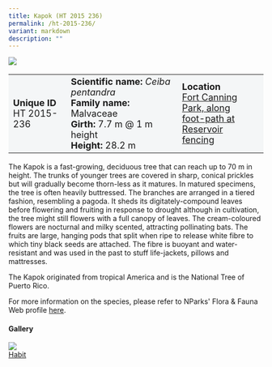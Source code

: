```yaml
---
title: Kapok (HT 2015 236)
permalink: /ht-2015-236/
variant: markdown
description: ""
---
```

<div class="isomer-image-wrapper">
<img src="/images/Heritage_trees_photos/rain_tree_ht_2005_45-habit.jpg">
</div><table style="minWidth: 100px; font-size: 18px; background: #F4F6F7">
<tbody><tr>
<td rowspan="1" colspan="1">
<strong>Unique ID</strong>
<br>HT 2015-236
</td>
<td rowspan="1" colspan="1">
	<strong>Scientific name:</strong> <em>Ceiba pentandra</em>
<br><strong>Family name: </strong>Malvaceae
<br><strong>Girth: </strong>7.7 m @ 1 m height
<br><strong>Height: </strong>28.2 m
</td>
<td rowspan="1" colspan="1">
<strong>Location</strong><a href="https://www.onemap.gov.sg/?lat=1.293869999997042&amp;lng=103.84582999999726">
 <br>Fort Canning Park, along<br>foot-path at Reservoir<br>fencing</a>
</td>
</tr>
</tbody>
</table>
<p>The Kapok is a fast-growing, deciduous tree that can reach up to 70 m in height. The trunks of younger trees are covered in sharp, conical prickles but will gradually become thorn-less as it matures. In matured specimens, the tree is often heavily buttressed. The branches are arranged in a tiered fashion, resembling a pagoda. It sheds its digitately-compound leaves before flowering and fruiting in response to drought although in cultivation, the tree might still flowers with a full canopy of leaves. The cream-coloured flowers are nocturnal and milky scented, attracting pollinating bats. The fruits are large, hanging pods that split when ripe to release white fibre to which tiny black seeds are attached. The fibre is buoyant and water-resistant and was used in the past to stuff life-jackets, pillows and mattresses.</p>
  
<p>The Kapok originated from tropical America and is the National Tree of Puerto Rico. </p>

<p>For more information on the species, please refer to NParks' Flora &amp; Fauna Web profile <a href="https://www.nparks.gov.sg/florafaunaweb/flora/2/7/2797">here</a>.</p>

<h4><b>Gallery</b></h4>
<div class="isomer-card-grid">
<a href="/images/Heritage_trees_photos/rain_tree_ht_2005_45-habit.jpg" class="isomer-card">
<div class="isomer-card-image">
<div class="isomer-image-wrapper"><img src="/images/Heritage_trees_photos/rain_tree_ht_2005_45-habit.jpg"></div></div>
<div class="isomer-card-body"><div class="isomer-card-title">Habit</div></div></a></div>
